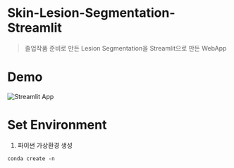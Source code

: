 # Skin-Lesion-Segmentation-Streamlit
> 졸업작품 준비로 만든 Lesion Segmentation을 Streamlit으로 만든 WebApp

# Demo
![Streamlit App](https://static.streamlit.io/badges/streamlit_badge_black_white.svg)

# Set Environment
1. 파이썬 가상환경 생성
```
conda create -n 
```

